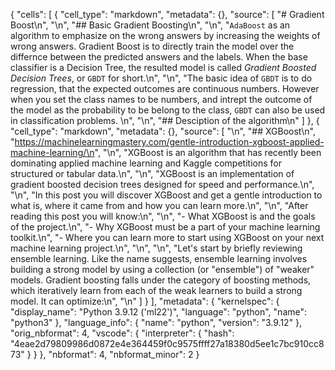 {
 "cells": [
  {
   "cell_type": "markdown",
   "metadata": {},
   "source": [
    "# Gradient Boost\n",
    "\n",
    "## Basic Gradient Boosting\n",
    "\n",
    "`AdaBoost` as an algorithm to emphasize on the wrong answers by increasing the weights of wrong answers. Gradient Boost is to directly train the model over the differnce between the predicted answers and the labels. When the base classifier is a Decision Tree, the resulted model is called *Gradient Boosted Decision Trees*, or `GBDT` for short.\n",
    "\n",
    "The basic idea of `GBDT` is to do regression, that the expected outcomes are continuous numbers. However when you set the class names to be numbers, and intrept the outcome of the model as the probability to be belong to the class, `GBDT` can also be used in classification problems. \n",
    "\n",
    "## Desciption of the algorithm\n"
   ]
  },
  {
   "cell_type": "markdown",
   "metadata": {},
   "source": [
    "\n",
    "## XGBoost\n",
    "https://machinelearningmastery.com/gentle-introduction-xgboost-applied-machine-learning/\n",
    "\n",
    "XGBoost is an algorithm that has recently been dominating applied machine learning and Kaggle competitions for structured or tabular data.\n",
    "\n",
    "XGBoost is an implementation of gradient boosted decision trees designed for speed and performance.\n",
    "\n",
    "In this post you will discover XGBoost and get a gentle introduction to what is, where it came from and how you can learn more.\n",
    "\n",
    "After reading this post you will know:\n",
    "\n",
    "- What XGBoost is and the goals of the project.\n",
    "- Why XGBoost must be a part of your machine learning toolkit.\n",
    "- Where you can learn more to start using XGBoost on your next machine learning project.\n",
    "\n",
    "\n",
    "Let's start by briefly reviewing ensemble learning. Like the name suggests, ensemble learning involves building a strong model by using a collection (or \"ensemble\") of \"weaker\" models.  Gradient boosting falls under the category of boosting methods, which iteratively learn from each of the weak learners to build a strong model. It can optimize:\n",
    "\n"
   ]
  }
 ],
 "metadata": {
  "kernelspec": {
   "display_name": "Python 3.9.12 ('ml22')",
   "language": "python",
   "name": "python3"
  },
  "language_info": {
   "name": "python",
   "version": "3.9.12"
  },
  "orig_nbformat": 4,
  "vscode": {
   "interpreter": {
    "hash": "4eae2d79809986d0872e4e364459f0c9575ffff27a18380d5ee1c7bc910cc873"
   }
  }
 },
 "nbformat": 4,
 "nbformat_minor": 2
}
